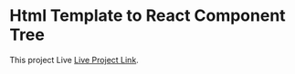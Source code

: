 # Html Template to React Component Tree

This project Live  [Live Project Link](https://elastic-lichterman-53e925.netlify.app/).

#